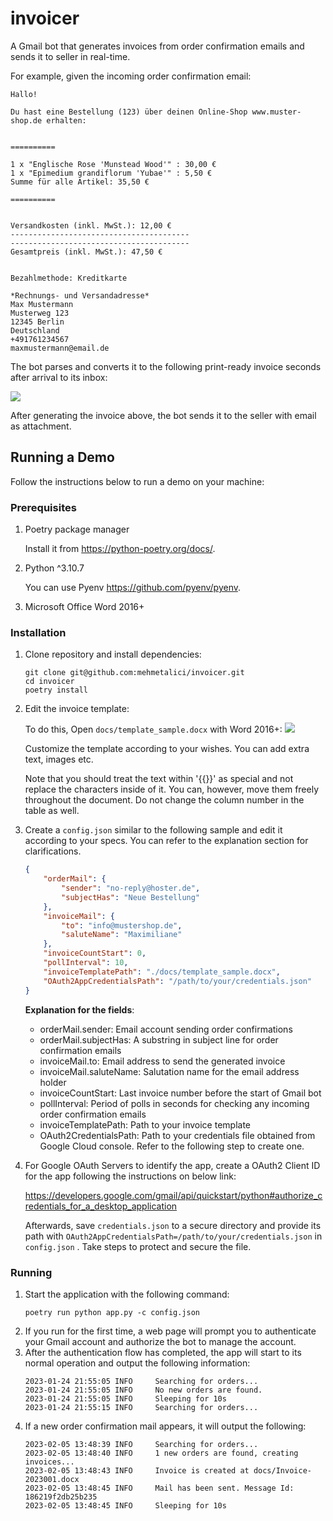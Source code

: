 # invoicer
A Gmail bot that generates invoices from order confirmation emails and sends it to seller in real-time.

For example, given the incoming order confirmation email:

```
Hallo!

Du hast eine Bestellung (123) über deinen Online-Shop www.muster-shop.de erhalten:


==========

1 x "Englische Rose 'Munstead Wood'" : 30,00 €
1 x "Epimedium grandiflorum 'Yubae'" : 5,50 €
Summe für alle Artikel: 35,50 €

==========


Versandkosten (inkl. MwSt.): 12,00 €
----------------------------------------
----------------------------------------
Gesamtpreis (inkl. MwSt.): 47,50 €


Bezahlmethode: Kreditkarte

*Rechnungs- und Versandadresse*
Max Mustermann
Musterweg 123
12345 Berlin
Deutschland
+491761234567
maxmustermann@email.de
```

The bot parses and converts it to the following print-ready invoice seconds after arrival to its inbox:

![](docs/template_customer-1.png)

After generating the invoice above, the bot sends it to the seller with email as attachment.

## Running a Demo
Follow the instructions below to run a demo on your machine: 

### Prerequisites
1. Poetry package manager
    
    Install it from https://python-poetry.org/docs/.

2. Python ^3.10.7

    You can use Pyenv https://github.com/pyenv/pyenv.

3. Microsoft Office Word 2016+

### Installation
1. Clone repository and install dependencies:
    ```
    git clone git@github.com:mehmetalici/invoicer.git
    cd invoicer
    poetry install
    ```

2. Edit the invoice template:

    To do this, Open `docs/template_sample.docx` with Word 2016+:
    ![](docs/template_ex-1.png)


    Customize the template according to your wishes. You can add extra text, images etc.
    
    Note that you should treat the text within '{{}}' as special and not replace the characters inside of it. You can, however, move them freely throughout the document. Do not change the column number in the table as well.   

4. Create a `config.json` similar to the following sample and edit it according to your specs. You can refer to the explanation section for clarifications.
    ```json
    {
        "orderMail": {
            "sender": "no-reply@hoster.de",
            "subjectHas": "Neue Bestellung"
        },
        "invoiceMail": {
            "to": "info@mustershop.de",
            "saluteName": "Maximiliane"
        },
        "invoiceCountStart": 0,
        "pollInterval": 10,
        "invoiceTemplatePath": "./docs/template_sample.docx",
        "OAuth2AppCredentialsPath": "/path/to/your/credentials.json"
    }
    ```
    **Explanation for the fields**:
    - orderMail.sender: Email account sending order confirmations
    - orderMail.subjectHas: A substring in subject line for order confirmation emails
    - invoiceMail.to: Email address to send the generated invoice
    - invoiceMail.saluteName: Salutation name for the email address holder
    - invoiceCountStart: Last invoice number before the start of Gmail bot
    - pollInterval: Period of polls in seconds for checking any incoming order confirmation emails 
    - invoiceTemplatePath: Path to your invoice template 
    - OAuth2CredentialsPath: Path to your credentials file obtained from Google Cloud console. Refer to the following step to create one.

5. For Google OAuth Servers to identify the app, create a OAuth2 Client ID for the app following the instructions on below link:

     https://developers.google.com/gmail/api/quickstart/python#authorize_credentials_for_a_desktop_application 

    Afterwards, save `credentials.json` to a secure directory and provide its path with `OAuth2AppCredentialsPath=/path/to/your/credentials.json` in `config.json` . Take steps to protect and secure the file.  
### Running
1. Start the application with the following command:
    ```
    poetry run python app.py -c config.json
    ```
2. If you run for the first time, a web page will prompt you to authenticate your Gmail account and authorize the bot to manage the account.
3. After the authentication flow has completed, the app will start to its normal operation and output the following information:
    ```
    2023-01-24 21:55:05 INFO     Searching for orders...
    2023-01-24 21:55:05 INFO     No new orders are found.
    2023-01-24 21:55:05 INFO     Sleeping for 10s
    2023-01-24 21:55:15 INFO     Searching for orders...
    ```
4. If a new order confirmation mail appears, it will output the following:
    ```
    2023-02-05 13:48:39 INFO     Searching for orders...
    2023-02-05 13:48:40 INFO     1 new orders are found, creating invoices...
    2023-02-05 13:48:43 INFO     Invoice is created at docs/Invoice-2023001.docx
    2023-02-05 13:48:45 INFO     Mail has been sent. Message Id: 186219f2db25b235
    2023-02-05 13:48:45 INFO     Sleeping for 10s
    ```